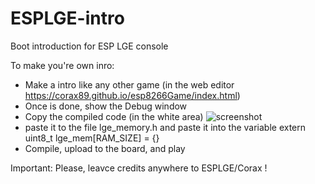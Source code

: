 # ESPLGE-intro
Boot introduction for ESP LGE console

To make you're own inro:
- Make a intro like any other game (in the web editor https://corax89.github.io/esp8266Game/index.html)
- Once is done, show the Debug window
- Copy the compiled code (in the white area)
![screenshot](https://github.com/Loopingstar/ESPLGE-intro/edit/master/9287791583865382100.png)
- paste it to the file lge_memory.h and paste it into the variable extern uint8_t lge_mem[RAM_SIZE] = {}
- Compile, upload to the board, and play

Important: Please, leavce credits anywhere to ESPLGE/Corax !
